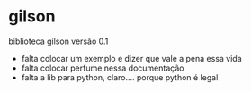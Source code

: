 # gilson
biblioteca gilson
versão 0.1 
- falta colocar um exemplo e dizer que vale a pena essa vida
- falta colocar perfume nessa documentação
- falta a lib para python, claro.... porque python é legal

